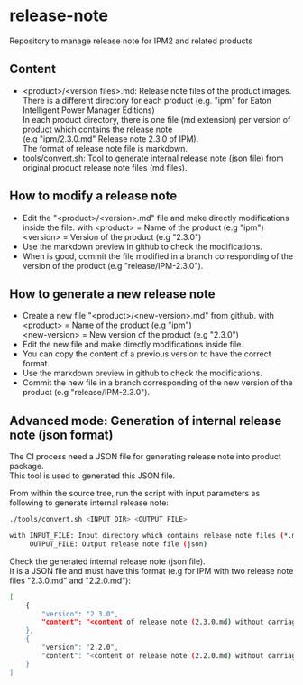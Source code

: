 # release-note
Repository to manage release note for IPM2 and related products

## Content

- \<product\>/\<version files\>.md: Release note files of the product images.
There is a different directory for each product (e.g. "ipm" for Eaton Intelligent Power Manager Editions) \
In each product directory, there is one file (md extension) per version of product which contains the release note \
(e.g "ipm/2.3.0.md" Release note 2.3.0 of IPM). \
The format of release note file is markdown.
- tools/convert.sh: Tool to generate internal release note (json file) from original product release note files (md files).

## How to modify a release note

* Edit the "\<product\>/\<version\>.md" file and make directly modifications inside the file.
with \<product\> = Name of the product (e.g "ipm") \
     \<version\> = Version of the product (e.g "2.3.0")
* Use the markdown preview in github to check the modifications.
* When is good, commit the file modified in a branch corresponding of the version of the product (e.g "release/IPM-2.3.0").

## How to generate a new release note

* Create a new file "\<product\>/\<new-version\>.md" from github.
with \<product\> = Name of the product (e.g "ipm") \
     \<new-version\> = New version of the product (e.g "2.3.0")
* Edit the new file and make directly modifications inside file.
* You can copy the content of a previous version to have the correct format.
* Use the markdown preview in github to check the modifications.
* Commit the new file in a branch corresponding of the new version of the product (e.g "release/IPM-2.3.0").

## Advanced mode: Generation of internal release note (json format)

The CI process need a JSON file for generating release note into product package. \
This tool is used to generated this JSON file.

From within the source tree, run the script with input parameters as following to generate internal release note:
```bash
./tools/convert.sh <INPUT_DIR> <OUTPUT_FILE>

with INPUT_FILE: Input directory which contains release note files (*.md)
     OUTPUT_FILE: Output release note file (json)
```

Check the generated internal release note (json file). \
It is a JSON file and must have this format (e.g for IPM with two release note files "2.3.0.md" and "2.2.0.md"):
```bash
[
	{
		"version": "2.3.0",
		"content": "<content of release note (2.3.0.md) without carriage return(replace with \n)>"
	},
	{
		"version": "2.2.0",
		"content": "<content of release note (2.2.0.md) without carriage return (replace with \n)>"
	}
]
```
